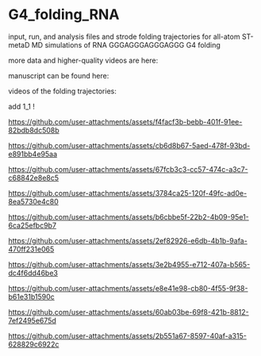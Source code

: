 # G4_folding_RNA

input, run, and analysis files and strode folding trajectories for all-atom ST-metaD MD simulations of RNA GGGAGGGAGGGAGGG G4 folding

more data and higher-quality videos are here:

manuscript can be found here:

videos of the folding trajectories:


add 1_1 !

https://github.com/user-attachments/assets/f4facf3b-bebb-401f-91ee-82bdb8dc508b

https://github.com/user-attachments/assets/cb6d8b67-5aed-478f-93bd-e891bb4e95aa

https://github.com/user-attachments/assets/67fcb3c3-cc57-474c-a3c7-c68842e8e8c5

https://github.com/user-attachments/assets/3784ca25-120f-49fc-ad0e-8ea5730e4c80

https://github.com/user-attachments/assets/b6cbbe5f-22b2-4b09-95e1-6ca25efbc9b7

https://github.com/user-attachments/assets/2ef82926-e6db-4b1b-9afa-470ff231e065

https://github.com/user-attachments/assets/3e2b4955-e712-407a-b565-dc4f6dd46be3

https://github.com/user-attachments/assets/e8e41e98-cb80-4f55-9f38-b61e31b1590c

https://github.com/user-attachments/assets/60ab03be-69f8-421b-8812-7ef2495e675d

https://github.com/user-attachments/assets/2b551a67-8597-40af-a315-628829c6922c






